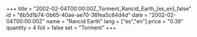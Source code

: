 +++
title = "2002-02-04T00:00:00Z_Torment_Rancid_Earth_[es_en]_false"
id = "6b5d1b74-0b65-40ae-ae70-36fea5c64d4d"
date = "2002-02-04T00:00:00Z"
name = "Rancid Earth"
lang = ["es","en"]
price = "0.39"
quantity = 4
foil = false
set = "Torment"
+++
